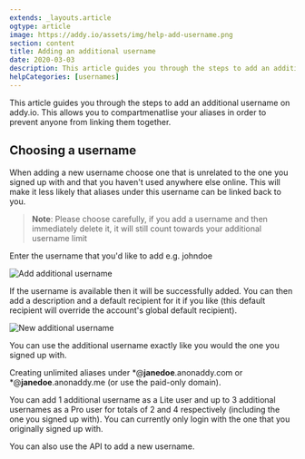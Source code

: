 ```yaml
---
extends: _layouts.article
ogtype: article
image: https://addy.io/assets/img/help-add-username.png
section: content
title: Adding an additional username
date: 2020-03-03
description: This article guides you through the steps to add an additional username on addy.io. This allows you to compartmenatlise your aliases in order to prevent anyone from linking them together.
helpCategories: [usernames]
---
```


This article guides you through the steps to add an additional username on addy.io. This allows you to compartmenatlise your aliases in order to prevent anyone from linking them together.

## Choosing a username

When adding a new username choose one that is unrelated to the one you signed up with and that you haven't used anywhere else online. This will make it less likely that aliases under this username can be linked back to you.

> **Note**: Please choose carefully, if you add a username and then immediately delete it, it will still count towards your additional username limit

Enter the username that you'd like to add e.g. johndoe

<div class="flex justify-center mb-6">
  <img class="shadow" src="/assets/img/help-add-username.png" alt="Add additional username" title="Add additional username">
</div>

If the username is available then it will be successfully added. You can then add a description and a default recipient for it if you like (this default recipient will override the account's global default recipient).

<div class="flex justify-center mb-6">
  <img class="shadow" src="/assets/img/help-new-username.png" alt="New additional username" title="New additional username">
</div>

You can use the additional username exactly like you would the one you signed up with.

Creating unlimited aliases under *@**janedoe**.anonaddy.com or *@**janedoe**.anonaddy.me (or use the paid-only domain).

You can add 1 additional username as a Lite user and up to 3 additional usernames as a Pro user for totals of 2 and 4 respectively (including the one you signed up with). You can currently only login with the one that you originally signed up with.

You can also use the API to add a new username.
